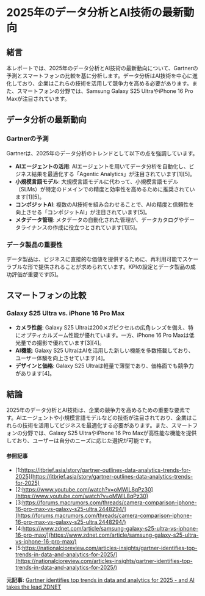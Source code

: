 # 2025年のデータ分析とAI技術の最新動向

## 緒言

本レポートでは、2025年のデータ分析とAI技術の最新動向について、Gartnerの予測とスマートフォンの比較を基に分析します。データ分析はAI技術を中心に進化しており、企業はこれらの技術を活用して競争力を高める必要があります。また、スマートフォンの分野では、Samsung Galaxy S25 UltraやiPhone 16 Pro Maxが注目されています。

## データ分析の最新動向

### Gartnerの予測

Gartnerは、2025年のデータ分析のトレンドとして以下の点を強調しています。

- **AIエージェントの活用**: AIエージェントを用いてデータ分析を自動化し、ビジネス結果を最適化する「Agentic Analytics」が注目されています[1][5]。
- **小規模言語モデル**: 大規模言語モデルに代わって、小規模言語モデル（SLMs）が特定のドメインでの精度と効率性を高めるために推奨されています[1][5]。
- **コンポジットAI**: 複数のAI技術を組み合わせることで、AIの精度と信頼性を向上させる「コンポジットAI」が注目されています[5]。
- **メタデータ管理**: メタデータの自動化された管理が、データカタログやデータライナンスの作成に役立つとされています[1][5]。

### データ製品の重要性

データ製品は、ビジネスに直接的な価値を提供するために、再利用可能でスケーラブルな形で提供されることが求められています。KPIの設定とデータ製品の成功評価が重要です[5]。

## スマートフォンの比較

### Galaxy S25 Ultra vs. iPhone 16 Pro Max

- **カメラ性能**: Galaxy S25 Ultraは200メガピクセルの広角レンズを備え、特にオプティカルズーム性能が優れています。一方、iPhone 16 Pro Maxは低光量での撮影で優れています[3][4]。
- **AI機能**: Galaxy S25 UltraはAIを活用した新しい機能を多数搭載しており、ユーザー体験を向上させています[4]。
- **デザインと価格**: Galaxy S25 Ultraは軽量で薄型であり、価格面でも競争力があります[4]。

## 結論

2025年のデータ分析とAI技術は、企業の競争力を高めるための重要な要素です。AIエージェントや小規模言語モデルなどの技術が注目されており、企業はこれらの技術を活用してビジネスを最適化する必要があります。また、スマートフォンの分野では、Galaxy S25 UltraやiPhone 16 Pro Maxが高性能な機能を提供しており、ユーザーは自分のニーズに応じた選択が可能です。

#### 参照記事
- [1:https://itbrief.asia/story/gartner-outlines-data-analytics-trends-for-2025](https://itbrief.asia/story/gartner-outlines-data-analytics-trends-for-2025)
- [2:https://www.youtube.com/watch?v=oMWlL8qPz30](https://www.youtube.com/watch?v=oMWlL8qPz30)
- [3:https://forums.macrumors.com/threads/camera-comparison-iphone-16-pro-max-vs-galaxy-s25-ultra.2448294/](https://forums.macrumors.com/threads/camera-comparison-iphone-16-pro-max-vs-galaxy-s25-ultra.2448294/)
- [4:https://www.zdnet.com/article/samsung-galaxy-s25-ultra-vs-iphone-16-pro-max/](https://www.zdnet.com/article/samsung-galaxy-s25-ultra-vs-iphone-16-pro-max/)
- [5:https://nationalcioreview.com/articles-insights/gartner-identifies-top-trends-in-data-and-analytics-for-2025/](https://nationalcioreview.com/articles-insights/gartner-identifies-top-trends-in-data-and-analytics-for-2025/)


**元記事:** [Gartner identifies top trends in data and analytics for 2025 - and AI takes the lead ZDNET](https://www.zdnet.com/article/gartners-top-trends-in-data-and-analytics-for-2025-include-ai-agents/)